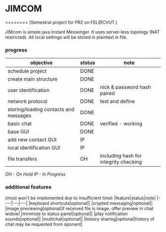 # JIMCOM
========
(Semestral project for PR2 on FEL@CVUT.)

JIMcom is simple java Instant Messenger. It uses server-less topology (NAT restricted). All local settings will be stored in plaintext in file. 

### progress
|objective|ststus|note|
|---------|------|----|
|schedule project|DONE||
|create main structure|DONE||
|user identification|DONE|nick & password hash paired|
|network protocol|DONE|test and define|
|storing/loading contacts and messages|DONE||
|basic chat|DONE|verified - working|
|base GUI|DONE||
|add new contact GUI|IP||
|local identification GUI|IP||
|file transfers|OH|including hash for integrity checking|


*OH - On Hold*
*IP - In Progress*


### additional features
(most won't be implemented due to insufficient time)
|feature|status|note|
|----|---|---|
|keyboard shortcuts|optional||
|crypted messaging|optional||
|image previewing|optional|if received file is image, offer preview in chat widow|
|minimize to status panel|optional||
|play notification sounds|optional||
|multichat|optional||
|history sharing|optional|history of chat may be requested from oponent|

